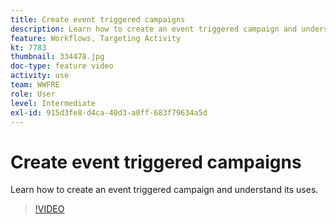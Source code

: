 ```yaml
---
title: Create event triggered campaigns
description: Learn how to create an event triggered campaign and understand its uses.
feature: Workflows, Targeting Activity
kt: 7783
thumbnail: 334478.jpg
doc-type: feature video
activity: use
team: WWFRE
role: User
level: Intermediate
exl-id: 915d3fe8-d4ca-40d3-a0ff-683f79634a5d
---
```

# Create event triggered campaigns

Learn how to create an event triggered campaign and understand its uses.

>[!VIDEO](https://video.tv.adobe.com/v/334478?quality=12)
